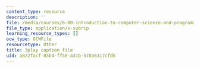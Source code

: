```yaml
---
content_type: resource
description: ''
file: /media/courses/6-00-introduction-to-computer-science-and-programming-fall-2008/a822facf85b4ff58a31b57836317cfd5_Q8SoG1OIveU.srt
file_type: application/x-subrip
learning_resource_types: []
ocw_type: OCWFile
resourcetype: Other
title: 3play caption file
uid: a822facf-85b4-ff58-a31b-57836317cfd5
---
```

